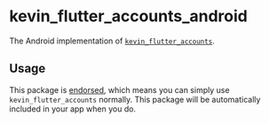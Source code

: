 # kevin_flutter_accounts_android

The Android implementation of [`kevin_flutter_accounts`][1].

## Usage

This package is [endorsed][2], which means you can simply use `kevin_flutter_accounts`
normally. This package will be automatically included in your app when you do.

[1]: https://pub.dev/packages/kevin_flutter_accounts
[2]: https://flutter.dev/docs/development/packages-and-plugins/developing-packages#endorsed-federated-plugin
